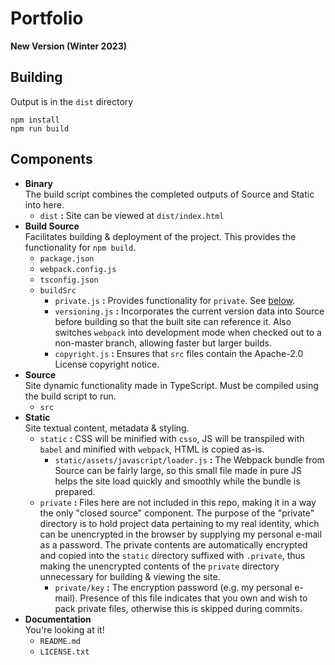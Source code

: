 # Portfolio
**New Version (Winter 2023)**

## Building
Output is in the ``dist`` directory
```shell
npm install
npm run build
```

## Components
- **Binary** <br> The build script combines the completed outputs of Source and Static into here.
    - ``dist`` **:** Site can be viewed at `dist/index.html`
- **Build Source** <br> Facilitates building & deployment of the project. This provides the functionality for ``npm build``.
  - ``package.json``
  - ``webpack.config.js``
  - ``tsconfig.json``
  - ``buildSrc``
    - ``private.js`` **:** Provides functionality for ``private``. See [below](#static-private-desc).
    - ``versioning.js`` **:** Incorporates the current version data into Source before building so that the built site can reference it.
      Also switches ``webpack`` into development mode when checked out to a non-master branch, allowing faster but larger builds.
    - ``copyright.js`` **:** Ensures that ``src`` files contain the Apache-2.0 License copyright notice.
- **Source** <br> Site dynamic functionality made in TypeScript. Must be compiled using the build script to run.
  - ``src``
- **Static** <br> Site textual content, metadata & styling.
  - ``static`` **:** CSS will be minified with ``csso``, JS will be transpiled with ``babel`` and minified with ``webpack``, HTML is copied as-is.
    - ``static/assets/javascript/loader.js`` **:** The Webpack bundle from Source can be fairly large, so this small file made in pure JS
      helps the site load quickly and smoothly while the bundle is prepared.
  - <a name="static-private-desc"></a> ``private`` **:** Files here are not included in this repo, making it in a way the only "closed source" component.
      The purpose of the "private" directory is to hold project data pertaining to my real identity,
      which can be unencrypted in the browser by supplying my personal e-mail as a password. The private
      contents are automatically encrypted and copied into the ``static`` directory suffixed with ``.private``,
      thus making the unencrypted contents of the ``private`` directory unnecessary for building & viewing the site.
    - ``private/key`` **:** The encryption password (e.g. my personal e-mail). Presence of this file indicates that
      you own and wish to pack private files, otherwise this is skipped during commits.
- **Documentation** <br> You're looking at it!
  - ``README.md``
  - ``LICENSE.txt``
